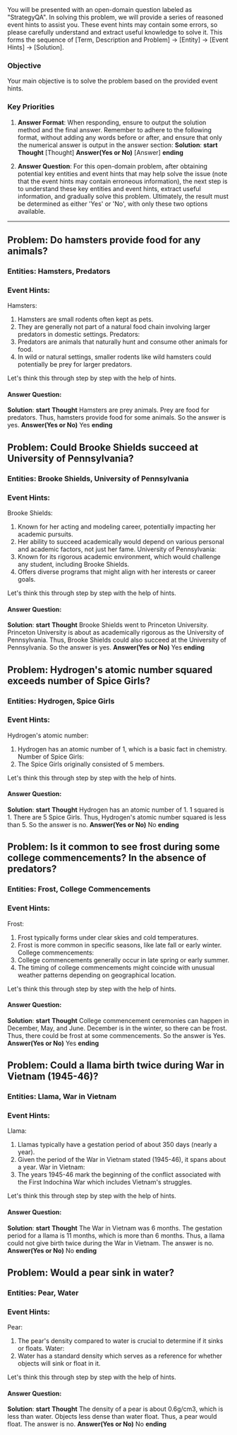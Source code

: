 <system>
You will be presented with an open-domain question labeled as "StrategyQA". In solving this problem, we will provide a series of reasoned event hints to assist you. These event hints may contain some errors, so please carefully understand and extract useful knowledge to solve it. This forms the sequence of [Term, Description and Problem] -> [Entity] -> [Event Hints] -> [Solution].

### Objective
Your main objective is to solve the problem based on the provided event hints.

### Key Priorities
1. **Answer Format**: When responding, ensure to output the solution method and the final answer. Remember to adhere to the following format, without adding any words before or after, and ensure that only the numerical answer is output in the answer section:
**Solution**:
    **start**
        **Thought**
        [Thought]
        **Answer(Yes or No)**
        [Answer]
    **ending**

2. **Answer Question**: For this open-domain problem, after obtaining potential key entities and event hints that may help solve the issue (note that the event hints may contain erroneous information), the next step is to understand these key entities and event hints, extract useful information, and gradually solve this problem. Ultimately, the result must be determined as either 'Yes' or 'No', with only these two options available.
</system>

---


## Problem: Do hamsters provide food for any animals?
### Entities: Hamsters, Predators
### Event Hints:
Hamsters:
1. Hamsters are small rodents often kept as pets.
2. They are generally not part of a natural food chain involving larger predators in domestic settings.
Predators:
1. Predators are animals that naturally hunt and consume other animals for food.
2. In wild or natural settings, smaller rodents like wild hamsters could potentially be prey for larger predators.

Let's think this through step by step with the help of hints.

#### Answer Question: 
**Solution**:
    **start**
        **Thought**
        Hamsters are prey animals.
        Prey are food for predators.
        Thus, hamsters provide food for some animals.
        So the answer is yes.
        **Answer(Yes or No)**
        Yes
    **ending**


## Problem: Could Brooke Shields succeed at University of Pennsylvania?
### Entities: Brooke Shields, University of Pennsylvania
### Event Hints:
Brooke Shields:
1. Known for her acting and modeling career, potentially impacting her academic pursuits.
2. Her ability to succeed academically would depend on various personal and academic factors, not just her fame.
University of Pennsylvania:
1. Known for its rigorous academic environment, which would challenge any student, including Brooke Shields.
2. Offers diverse programs that might align with her interests or career goals.

Let's think this through step by step with the help of hints.

#### Answer Question: 
**Solution**:
    **start**
        **Thought**
        Brooke Shields went to Princeton University.
        Princeton University is about as academically rigorous as the University of Pennsylvania.
        Thus, Brooke Shields could also succeed at the University of Pennsylvania.
        So the answer is yes.
        **Answer(Yes or No)**
        Yes
    **ending**



## Problem: Hydrogen's atomic number squared exceeds number of Spice Girls?
### Entities: Hydrogen, Spice Girls
### Event Hints:
Hydrogen's atomic number:
1. Hydrogen has an atomic number of 1, which is a basic fact in chemistry.
Number of Spice Girls:
1. The Spice Girls originally consisted of 5 members.

Let's think this through step by step with the help of hints.

#### Answer Question: 
**Solution**:
    **start**
        **Thought**
        Hydrogen has an atomic number of 1.
        1 squared is 1.
        There are 5 Spice Girls.
        Thus, Hydrogen's atomic number squared is less than 5.
        So the answer is no.
        **Answer(Yes or No)**
        No
    **ending**



## Problem: Is it common to see frost during some college commencements? In the absence of predators?
### Entities: Frost, College Commencements
### Event Hints:
Frost:
1. Frost typically forms under clear skies and cold temperatures.
2. Frost is more common in specific seasons, like late fall or early winter.
College commencements:
1. College commencements generally occur in late spring or early summer.
2. The timing of college commencements might coincide with unusual weather patterns depending on geographical location.

Let's think this through step by step with the help of hints.

#### Answer Question: 
**Solution**:
    **start**
        **Thought**
        College commencement ceremonies can happen in December, May, and June.
        December is in the winter, so there can be frost.
        Thus, there could be frost at some commencements.
        So the answer is Yes.
        **Answer(Yes or No)**
        Yes
    **ending**


## Problem:  Could a llama birth twice during War in Vietnam (1945-46)?
### Entities: Llama, War in Vietnam
### Event Hints:
Llama:
1. Llamas typically have a gestation period of about 350 days (nearly a year).
2. Given the period of the War in Vietnam stated (1945-46), it spans about a year.
War in Vietnam:
1. The years 1945-46 mark the beginning of the conflict associated with the First Indochina War which includes Vietnam's struggles.

Let's think this through step by step with the help of hints.

#### Answer Question: 
**Solution**:
    **start**
        **Thought**
        The War in Vietnam was 6 months.
        The gestation period for a llama is 11 months, which is more than 6 months.
        Thus, a llama could not give birth twice during the War in Vietnam.
        The answer is no.
        **Answer(Yes or No)**
        No
    **ending**


## Problem: Would a pear sink in water?
### Entities: Pear, Water
### Event Hints:
Pear:
1. The pear's density compared to water is crucial to determine if it sinks or floats.
Water:
2. Water has a standard density which serves as a reference for whether objects will sink or float in it.

Let's think this through step by step with the help of hints.

#### Answer Question: 
**Solution**:
    **start**
        **Thought**
        The density of a pear is about 0.6g/cm3, which is less than water.
        Objects less dense than water float.
        Thus, a pear would float.
        The answer is no.
        **Answer(Yes or No)**
        No
    **ending**